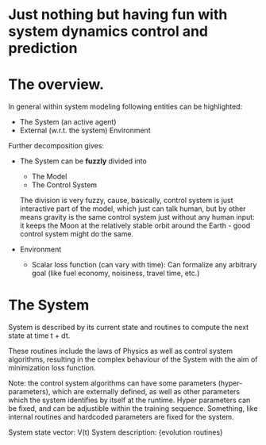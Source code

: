 # Just nothing but having fun with system dynamics control and prediction

# The overview.

In general within system modeling following entities can be
highlighted:

* The System (an active agent)
* External (w.r.t. the system) Environment

Further decomposition gives:

* The System can be **fuzzly** divided into

  * The Model
  * The Control System

  The division is very fuzzy, cause, basically, control system
  is just interactive part of the model,
  which just can talk human, but by other means gravity
  is the same control system just without any human input:
  it keeps the Moon at the relatively stable orbit around
  the Earth - good control system might do the same.

* Environment
  * Scalar loss function (can vary with time):
        Can formalize any arbitrary goal (like fuel
        economy, noisiness, travel time, etc.)

# The System

System is described by its current state and
routines to compute the next state at time t + dt.

These routines include the laws of Physics as well
as control system algorithms, resulting in the complex
behaviour of the System with the aim of minimization
loss function.

Note: the control system algorithms can have some
 parameters (hyper-parameters), which are externally
 defined, as well as other parameters which the system
 identifies by itself at the runtime. Hyper parameters
 can be fixed, and can be adjustible within the training
 sequence. Something, like internal routines and
 hardcoded parameters are fixed for the system.

System state vector: V(t)
System description: {evolution routines}


